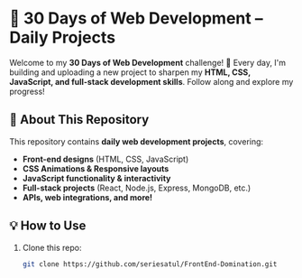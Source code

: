 # 🚀 30 Days of Web Development – Daily Projects  

Welcome to my **30 Days of Web Development** challenge! 🎯 Every day, I'm building and uploading a new project to sharpen my **HTML, CSS, JavaScript, and full-stack development skills**. Follow along and explore my progress!  

## 📌 About This Repository  
This repository contains **daily web development projects**, covering:  
- **Front-end designs** (HTML, CSS, JavaScript)  
- **CSS Animations & Responsive layouts**  
- **JavaScript functionality & interactivity**  
- **Full-stack projects** (React, Node.js, Express, MongoDB, etc.)  
- **APIs, web integrations, and more!**   

## 💡 How to Use  
1. Clone this repo:  
   ```bash
   git clone https://github.com/seriesatul/FrontEnd-Domination.git
